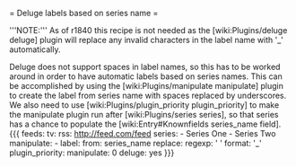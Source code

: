 = Deluge labels based on series name =

'''NOTE:''' As of r1840 this recipe is not needed as the [wiki:Plugins/deluge deluge] plugin will replace any invalid characters in the label name with '_' automatically.

Deluge does not support spaces in label names, so this has to be worked around in order to have automatic labels based on series names. This can be accomplished by using the [wiki:Plugins/manipulate manipulate] plugin to create the label from series name with spaces replaced by underscores. We also need to use [wiki:Plugins/plugin_priority plugin_priority] to make the manipulate plugin run after [wiki:Plugins/series series], so that series has a chance to populate the [wiki:Entry#Knownfields series_name field].
{{{
feeds:
  tv:
    rss: http://feed.com/feed
    series:
      - Series One
      - Series Two
    manipulate:
      - label:
          from: series_name
          replace:
            regexp: ' '
            format: '_'
    plugin_priority:
      manipulate: 0
    deluge: yes
}}}